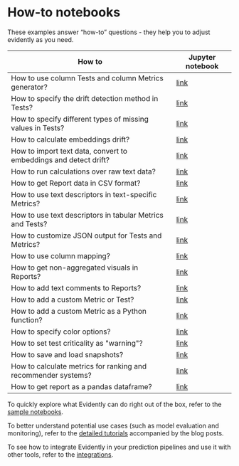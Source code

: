 # How-to notebooks

These examples answer “how-to” questions - they help you to adjust evidently as you need.

How to | Jupyter notebook 
--- | --- 
How to use column Tests and column Metrics generator?  | [link](how_to_apply_tests_and_metrics_generators.ipynb) 
How to specify the drift detection method in Tests? | [link](how_to_specify_stattest_for_a_testsuite.ipynb)
How to specify different types of missing values in Tests? | [link](how_to_run_tests_with_different_missing_values.ipynb)
How to calculate embeddings drift? | [link](how_to_calculate_embeddings_drift.ipynb)
How to import text data, convert to embeddings and detect drift? | [link](how_to_run_drift_report_for_text_data.ipynb)
How to run calculations over raw text data? | [link](how_to_run_calculations_over_text_data.ipynb)
How to get Report data in CSV format? | [link](how_to_get_report_results_in_csv.ipynb)
How to use text descriptors in text-specific Metrics? | [link](how_to_use_text_descriptors_in_text_specific_metrics.ipynb) 
How to use text descriptors in tabular Metrics and Tests? | [link](how_to_apply_table_metrics_and_tests_to_text_descriptors.ipynb) 
How to customize JSON output for Tests and Metrics? | [link](how_to_customize_json_output.ipynb) 
How to use column mapping? | [link](how_to_use_column_mapping.ipynb)
How to get non-aggregated visuals in Reports? | [link](how_to_use_aggregated_data_option.ipynb)
How to add text comments to Reports? | [link](how_to_add_a_text_comment_to_the_report.ipynb) 
How to add a custom Metric or Test? | [link](how_to_make_custom_metric_and_test.ipynb) 
How to add a custom Metric as a Python function?|[link](https://github.com/evidentlyai/evidently/blob/main/examples/how_to_questions/how_to_build_metric_over_python_function.ipynb)
How to specify color options? | [link](how_to_customize_color_scheme.ipynb) 
How to set test criticality as "warning"? | [link](how_to_specify_test_criticality.ipynb)
How to save and load snapshots? | [link](how_to_use_snapshots.ipynb)
How to calculate metrics for ranking and recommender systems? | [link](how_to_run_recsys_metrics.ipynb)
How to get report as a pandas dataframe? | [link](how_to_get_report_as_a_dataframe.ipynb)

To quickly explore what Evidently can do right out of the box, refer to the [sample notebooks](../sample_notebooks/).

To better understand potential use cases (such as model evaluation and monitoring), refer to the [detailed tutorials](../data_stories/) accompanied by the blog posts.

To see how to integrate Evidently in your prediction pipelines and use it with other tools, refer to the [integrations](../integrations/). 
